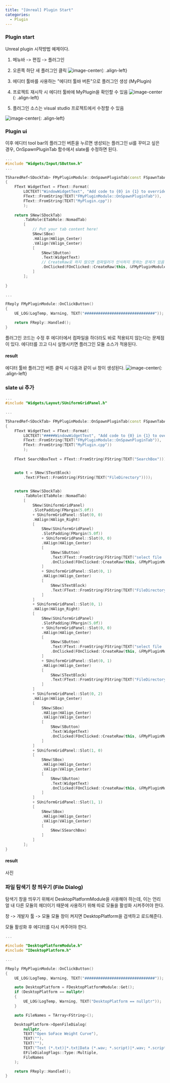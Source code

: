 ```yaml
---
title: "[Unreal] Plugin Start"
categories:
  - Plugin
---
```



### Plugin start
Unreal plugin 시작방법 예제이다.

1. 메뉴바 -> 편집 -> 플러그인

2. 오른쪽 하단 새 플러그인 클릭
![image-center](/assets/images/unreal-plugin-start-newplugin.png){: .align-left}

3. 에디터 툴바를 사용하는 "에디터 툴바 버튼"으로 플러그인 생성 (MyPlugin)

4. 프로젝트 재시작 시 에디터 툴바에 MyPlugin을 확인할 수 있음
![image-center](/assets/images/unreal-plugin-start-editor-toolbar.png){: .align-left}


5. 플러그인 소스는 visual studio 프로젝트에서 수정할 수 있음

![image-center](/assets/images/unreal-plugin-start-visual-plugin-source.png){: .align-left}








### Plugin ui
이후 에디터 tool bar의 플러그인 버튼을 누르면 생성되는 플러그인 ui를 꾸미고 싶은 경우,
OnSpawnPluginTab 함수에서 slate를 수정하면 된다.

```c++
...
#include "Widgets/Input/SButton.h"
...

TSharedRef<SDockTab> FMyPluginModule::OnSpawnPluginTab(const FSpawnTabArgs& SpawnTabArgs)
{
	FText WidgetText = FText::Format(
		LOCTEXT("WindowWidgetText", "Add code to {0} in {1} to override this window's contents"),
		FText::FromString(TEXT("FMyPluginModule::OnSpawnPluginTab")),
		FText::FromString(TEXT("MyPlugin.cpp"))
		);
	
	return SNew(SDockTab)
		.TabRole(ETabRole::NomadTab)
		[
			// Put your tab content here!
			SNew(SBox)
			.HAlign(HAlign_Center)
			.VAlign(VAlign_Center)
			[
				SNew(SButton)
				.Text(WidgetText)
				// CreateRaw로 하지 않으면 컴파일러가 인식하지 못하는 문제가 있음
				.OnClicked(FOnClicked::CreateRaw(this, &FMyPluginModule::OnClickButton))
			]
		];
		
}

...

FReply FMyPluginModule::OnClickButton()
{
	UE_LOG(LogTemp, Warning, TEXT("###############################"));

	return FReply::Handled();
}

```
플러그인 코드는 수정 후 에디터에서 컴파일을 하더라도 바로 적용되지 않는다는 문제점이 있다.
에디터를 끄고 다시 실행시키면 플러그인 모듈 소스가 적용된다.

#### result
에디터 툴바 플러그인 버튼 클릭 시 다음과 같이 ui 창이 생성된다.
![image-center](/assets/images/unreal-plugin-start-pluginui.png){: .align-left}




### slate ui 추가 
```c++
...
#include "Widgets/Layout/SUniformGridPanel.h"

...

TSharedRef<SDockTab> FMyPluginModule::OnSpawnPluginTab(const FSpawnTabArgs& SpawnTabArgs)
{
	FText WidgetText = FText::Format(
		LOCTEXT("#####WindowWidgetText", "Add code to {0} in {1} to override this window's contents"),
		FText::FromString(TEXT("FMyPluginModule::OnSpawnPluginTab")),
		FText::FromString(TEXT("MyPlugin.cpp"))
		);
	
	FText SearchBoxText = FText::FromString(FString(TEXT("SearchBox")));


	auto t = SNew(STextBlock)
		.Text(FText::FromString(FString(TEXT("FileDirectory"))));
	

	return SNew(SDockTab)
		.TabRole(ETabRole::NomadTab)
		[
			SNew(SUniformGridPanel)
			.SlotPadding(FMargin(5.0f))
			+ SUniformGridPanel::Slot(0, 0)
			.HAlign(HAlign_Right)
			[
				SNew(SUniformGridPanel)
				.SlotPadding(FMargin(5.0f))
				+ SUniformGridPanel::Slot(0, 0)
				.HAlign(HAlign_Center)
				[
					SNew(SButton)
					.Text(FText::FromString(FString(TEXT("select file .wav"))))
					.OnClicked(FOnClicked::CreateRaw(this, &FMyPluginModule::OnClickButton))
				]
				+ SUniformGridPanel::Slot(0, 1)
				.HAlign(HAlign_Center)
				[
					SNew(STextBlock)
					.Text(FText::FromString(FString(TEXT("FileDirectory"))))
				]
			]
			+ SUniformGridPanel::Slot(0, 1)
			.HAlign(HAlign_Right)
			[
				SNew(SUniformGridPanel)
				.SlotPadding(FMargin(5.0f))
				+ SUniformGridPanel::Slot(0, 0)
				.HAlign(HAlign_Center)
				[
					SNew(SButton)
					.Text(FText::FromString(FString(TEXT("select file .script"))))
					.OnClicked(FOnClicked::CreateRaw(this, &FMyPluginModule::OnClickButton))
				]
				+ SUniformGridPanel::Slot(0, 1)
				.HAlign(HAlign_Center)
				[
					SNew(STextBlock)
					.Text(FText::FromString(FString(TEXT("FileDirectory"))))
				]
			]
			+ SUniformGridPanel::Slot(0, 2)
			.HAlign(HAlign_Center)
			[
				SNew(SBox)
				.HAlign(HAlign_Center)
				.VAlign(VAlign_Center)
				[
					SNew(SButton)
					.Text(WidgetText)
					.OnClicked(FOnClicked::CreateRaw(this, &FMyPluginModule::OnClickButton))
				]
			]
			+ SUniformGridPanel::Slot(1, 0)
			[
				SNew(SBox)
				.HAlign(HAlign_Center)
				.VAlign(VAlign_Center)
				[
					SNew(SButton)
					.Text(WidgetText)
					.OnClicked(FOnClicked::CreateRaw(this, &FMyPluginModule::OnClickButton))
				]
			]
			+ SUniformGridPanel::Slot(1, 1)
			[
				SNew(SBox)
				.HAlign(HAlign_Center)
				.VAlign(VAlign_Center)
				[
					SNew(SSearchBox)
				]
			]
		];		
}
```

#### result
사진


### 파일 탐색기 창 띄우기 (File Dialog)
탐색기 창을 띄우기 위해서 DesktopPlatformModule을 사용해야 하는데,
이는 언리얼 내 다른 모듈의 헤더이기 때문에 사용하기 위해 따로 모듈을 활성화 시켜주어야 한다.

창 -> 개발자 툴 -> 모듈
모듈 창이 켜지면 DesktopPlatform을 검색하고 로드해준다.

모듈 활성화 후 에디터를 다시 켜주어야 한다.

```c++
...

#include "DesktopPlatformModule.h"
#include "IDesktopPlatform.h"

...

FReply FMyPluginModule::OnClickButton()
{
	UE_LOG(LogTemp, Warning, TEXT("###############################"));

	auto DesktopPlatform = FDesktopPlatformModule::Get();
	if (DesktopPlatform == nullptr)
	{
		UE_LOG(LogTemp, Warning, TEXT("DesktopPlatform == nullptr"));
	}

	auto FileNames = TArray<FString>();

	DesktopPlatform->OpenFileDialog(
		nullptr,
		TEXT("Open SoFace Weight Curve"),
		TEXT(""),
		TEXT(""),
		TEXT("Text (*.txt)|*.txt|Data (*.wav; *.script)|*.wav; *.script"),
		EFileDialogFlags::Type::Multiple,
		FileNames
	);

	return FReply::Handled();
}
```



